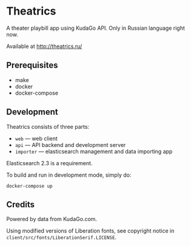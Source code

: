 Theatrics
=========

A theater playbill app using KudaGo API. Only in Russian language right now.

Available at http://theatrics.ru/


Prerequisites
-------------

- make
- docker
- docker-compose


Development
-----------

Theatrics consists of three parts:

- `web` — web client
- `api` — API backend and development server
- `importer` — elasticsearch management and data importing app

Elasticsearch 2.3 is a requirement.


To build and run in development mode, simply do:

	docker-compose up


Credits
-------

Powered by data from KudaGo.com.

Using modified versions of Liberation fonts, see copyright notice in `client/src/fonts/LiberationSerif.LICENSE`.
